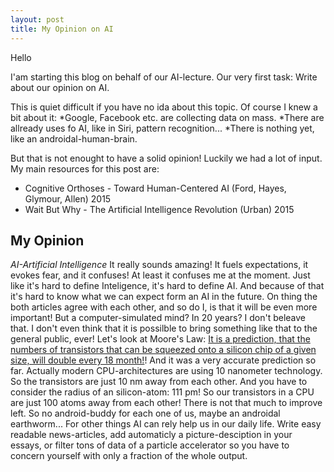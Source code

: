 ```yaml
---
layout: post
title: My Opinion on AI
---
```


Hello

I'am starting this blog on behalf of our AI-lecture.
Our very first task: Write about our opinion on AI.

This is quiet difficult if you have no ida about this topic.
Of course I knew a bit about it:
  *Google, Facebook etc. are collecting data on mass.
  *There are allready uses fo AI, like in Siri, pattern recognition...
  *There is nothing yet, like an androidal-human-brain.

But that is not enought to have a solid opinion!
Luckily we had a lot of input.
My main resources for this post are:
  * Cognitive Orthoses - Toward Human-Centered AI (Ford, Hayes, Glymour, Allen) 2015
  * Wait But Why - The Artificial Intelligence Revolution (Urban) 2015


My Opinion
----------------

_AI-Artificial Intelligence_ It really sounds amazing! It fuels expectations, it evokes fear, and it confuses!
At least it confuses me at the moment. Just like it's hard to define Inteligence, it's hard to define AI. And because of that it's hard to know what we can expect form an AI in the future. On thing the both articles agree with each other, and so do I, is that it will be even more important! But a computer-simulated mind? In 20 years? I don't beleave that. I don't even think that it is possilble to bring something like that to the general public, ever! Let's look at Moore's Law:
[It is a prediction, that the numbers of transistors that can be squeezed onto a silicon chip of a given size, will double every 18 month!](http://www.businessdictionary.com/definition/Moore-s-law.html)! And it was a very accurate prediction so far. Actually modern CPU-architectures are using 10 nanometer technology. So the transistors are just 10 nm away from each other. And you have to consider the radius of an silicon-atom: 111 pm! So our transistors in a CPU are just 100 atoms away from each other! There is not that much to improve left.
So no android-buddy for each one of us, maybe an androidal earthworm...
For other things AI can rely help us in our daily life. Write easy readable news-articles, add automaticly a picture-desciption in your essays, or filter tons of data of a particle accelerator so you have to concern yourself with only a fraction of the whole output.

